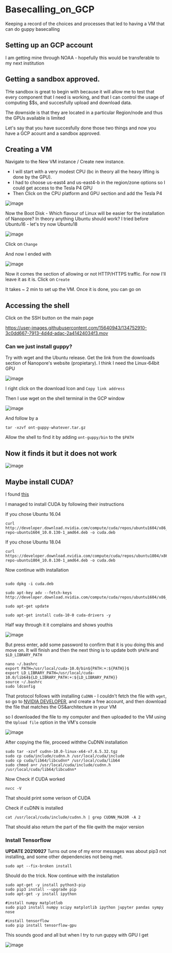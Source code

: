 # Basecalling_on_GCP
Keeping a record of the choices and processes that led to having a VM that can do guppy basecalling


## Setting up an GCP account

I am getting mine through NOAA - hopefully this would be transferable to my next institution

## Getting a sandbox approved. 

THe sandbox is great to begin with because it will allow me to test that every component that I need is working, and that I can control the
usage of computing $$s, and succesfully upload and download data.

The downside is that they are located in a particular Region/node and thus the GPUs available is limited

Let's say that you have succesfully done those two things and now you have a GCP acount and a sandbox approved.

## Creating a VM

Navigate to the New VM instance / Create new instance. 

  * I will start with a very modest CPU (bc in theory all the heavy lifting is done by the GPU). 
  * I had to choose us-east4 and us-east4-b in the region/zone options so I could get access to the Tesla P4 GPU
  * Then Click on the CPU platform and GPU section and add the Tesla P4


 ![image](https://user-images.githubusercontent.com/15640943/134716176-0f222b40-f3e8-483f-80fa-68f95490c6ff.png)
 
 Now the Boot Disk - Which flavour of Linux will be easier for the installation of Nanopore? In theory anything Ubuntu should work?
 I tried before Ubuntu16 - let's try now Ubuntu18
 
 ![image](https://user-images.githubusercontent.com/15640943/134556126-f14bd2b5-72fc-4108-846e-afd8d9fd2651.png)

Click on `Change`

And now I ended with

![image](https://user-images.githubusercontent.com/15640943/134716490-5ab8296e-dbe1-4bbd-9257-44d02193292b.png)


Now it comes the section of allowing or not HTTP/HTTPS traffic. For now I'll leave it as it is. Click on `Create`

It takes ~ 2 min to set up the VM. Once it is done, you can go on

## Accessing the shell 

Click on the SSH button on the main page


https://user-images.githubusercontent.com/15640943/134752910-3c0dd667-7913-4d4d-adac-2a41424034f3.mov




### Can we just install guppy?

Try with wget and the Ubuntu release. Get the link from the downloads section of Nanopore's website (propietary). I think I need the Linux-64bit GPU

![image](https://user-images.githubusercontent.com/15640943/134558607-d4c6c0a0-ddd6-480f-ba9b-638507d35ded.png)

I right click on the download Icon and `Copy link address`

Then I use wget on the shell terminal in the GCP window

![image](https://user-images.githubusercontent.com/15640943/134558944-44d31433-77f0-41b4-8fc4-103ead0958ed.png)


And follow by a 

`tar -xzvf ont-guppy-whatever.tar.gz`

Allow the shell to find it by adding `ont-guppy/bin` to the `$PATH`

## Now it finds it but it does not work

![image](https://user-images.githubusercontent.com/15640943/134560094-9052ca5a-409b-4c62-813a-8e47b07dd3be.png)

## Maybe install CUDA?

I found [this](https://towardsdatascience.com/installing-cuda-on-google-cloud-platform-in-10-minutes-9525d874c8c1)

I managed to install CUDA by following their instructions

If you chose Ubuntu 16.04

```
curl  http://developer.download.nvidia.com/compute/cuda/repos/ubuntu1604/x86_64/cuda-repo-ubuntu1604_10.0.130-1_amd64.deb -o cuda.deb
```
If you chose Ubuntu 18.04

```
curl https://developer.download.nvidia.com/compute/cuda/repos/ubuntu1804/x86_64/cuda-repo-ubuntu1804_10.0.130-1_amd64.deb -o cuda.deb

```
Now continue with installation

```

sudo dpkg -i cuda.deb

sudo apt-key adv --fetch-keys http://developer.download.nvidia.com/compute/cuda/repos/ubuntu1604/x86_64/7fa2af80.pub

sudo apt-get update

sudo apt-get install cuda-10-0 cuda-drivers -y
```

Half way through it it complains and shows youthis

![image](https://user-images.githubusercontent.com/15640943/134733576-1aae340b-720f-4edc-9020-3499bb44a14a.png)

But press enter, add some password to confirm that it is you doing this and move on. It will finish and then the next thing is to update both `$PATH` and `$LD_LIBRARY_PATH`

```
nano ~/.bashrc
export PATH=/usr/local/cuda-10.0/bin${PATH:+:${PATH}}$ 
export LD_LIBRARY_PATH=/usr/local/cuda-10.0/lib64${LD_LIBRARY_PATH:+:${LD_LIBRARY_PATH}}
source ~/.bashrc
sudo ldconfig
```

That protocol follows with installing `CuDNN` - I couldn't fetch the file with `wget`, so go to [NVIDIA DEVELOPER](https://developer.nvidia.com/user), and create a free account, and then download the file that matches the OS&architecture in your VM


so I downloaded the file to my computer and then uploaded to the VM using the `Upload file` option in the VM's console



![image](https://user-images.githubusercontent.com/15640943/134709535-f77feede-1887-4084-989f-84095c636545.png)

After copying the file, proceed withthe CuDNN installation

```
sudo tar -xzvf cudnn-10.0-linux-x64-v7.6.5.32.tgz
sudo cp cuda/include/cudnn.h /usr/local/cuda/include
sudo cp cuda/lib64/libcudnn* /usr/local/cuda/lib64
sudo chmod a+r /usr/local/cuda/include/cudnn.h /usr/local/cuda/lib64/libcudnn*
```
Now Check if CUDA worked

`nvcc -V`

That should print some verison of CUDA

Check if cuDNN is installed

`cat /usr/local/cuda/include/cudnn.h | grep CUDNN_MAJOR -A 2`

That should also return the part of the file qwith the major version


### Install Tensorflow

**UPDATE 20210927**
Turns out one of my error messages was about pip3 not installing, and some other dependencies not being met.

```
sudo apt --fix-broken install

```

Should do the trick. Now continue with the installation

```
sudo apt-get -y install python3-pip
sudo pip3 install --upgrade pip
sudo apt-get -y install ipython

#install numpy matplotlob
sudo pip3 install numpy scipy matplotlib ipython jupyter pandas sympy nose

#install tensorflow
sudo pip install tensorflow-gpu
```

This sounds good and all but when I try to run guppy with GPU I get

![image](https://user-images.githubusercontent.com/15640943/134752785-75e26663-1d1d-4991-b7b1-9f24ae7e3ecc.png)








